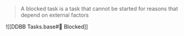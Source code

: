 > A blocked task is a task that cannot be started for reasons that depend on external factors

![[DDBB Tasks.base#🔴 Blocked]]